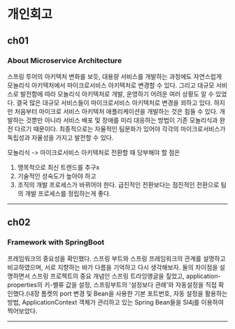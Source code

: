 # 개인회고

## ch01

### About Microservice Architecture

스프링 투어의 아키텍처 변화를 보듯, 대용량 서비스를 개발하는 과정에도 자연스럽게 모놀리식 아키텍처에서 마이크로서비스 아키텍처로 변경할 수 있다. 그리고 대규모 서비스로 발전함에 따라 모놀리식 아키텍처로 개발, 운영하기 어려운 여러 상황도 알 수 있었다. 결국 많은 대규모 서비스들이 마이크로서비스 아키텍처로 변경을 꾀하고 있다. 하지만 처음부터 마이크로 서비스 아키텍처 애플리케이션을 개발하는 것은 힘들 수 있다. 개발하는 것뿐만 아니라 서비스 배포 및 장애를 미리 대응하는 방법이 기존 모놀리식과 완전 다르기 때문이다. 최종적으로는 자율적인 팀문화가 있어야 각각의 마이크로서비스가 독립성과 자율성을 가지고 발전할 수 있다.

모놀리식 -> 마이크로서비스 아키텍처로 전환할 때 당부해야 할 점은 
1) 맹목적으로 최신 트렌드를 추구x
2) 기술적인 성숙도가 높아야 하고
3) 조직의 개발 프로세스가 바뀌어야 한다. 급진적인 전환보다는 점진적인 전환으로 팀의 개발 프로세스를 정립하는게 좋다.

---

## ch02

### Framework with SpringBoot

프레임워크의 중요성을 확인했다. 스프링 부트와 스프링 프레임워크의 관계를 설명하고 비교하였으며, 서로 지향하는 바가 다름을 기억하고 다시 생각해보자. 둘의 차이점을 설명하면서 스프링 프로젝트의 중요 개념인 스프링 트라잉앵글을 짚었고, application-properties의 키-밸류 값을 설정, 스프링부트의 '설정보다 관례'와 자동설정을 직접 확인했다.(내장 톰켓의 port 변경 및 Bean을 사용한 기본 포트번호, 자동 설정을 활용하는 방법, ApplicationContext 객체가 관리하고 있는 Spring Bean들을 Sl4j를 이용하여 찍어보았다.

---
